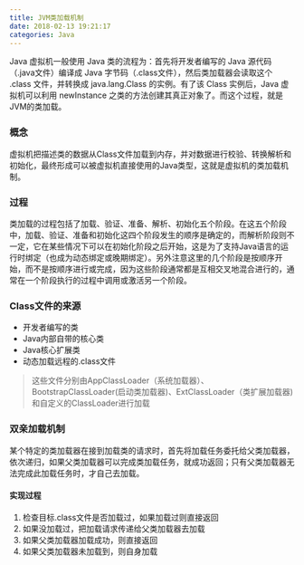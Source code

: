 ```yaml
---
title: JVM类加载机制
date: 2018-02-13 19:21:17
categories: Java
---
```


Java 虚拟机一般使用 Java 类的流程为：首先将开发者编写的 Java 源代码（.java文件）编译成 Java 字节码（.class文件），然后类加载器会读取这个 .class 文件，并转换成 java.lang.Class 的实例。有了该 Class 实例后，Java 虚拟机可以利用 newInstance 之类的方法创建其真正对象了。而这个过程，就是JVM的类加载。
### 概念

虚拟机把描述类的数据从Class文件加载到内存，并对数据进行校验、转换解析和初始化，最终形成可以被虚拟机直接使用的Java类型，这就是虚拟机的类加载机制。

### 过程

类加载的过程包括了加载、验证、准备、解析、初始化五个阶段。在这五个阶段中，加载、验证、准备和初始化这四个阶段发生的顺序是确定的，而解析阶段则不一定，它在某些情况下可以在初始化阶段之后开始，这是为了支持Java语言的运行时绑定（也成为动态绑定或晚期绑定）。另外注意这里的几个阶段是按顺序开始，而不是按顺序进行或完成，因为这些阶段通常都是互相交叉地混合进行的，通常在一个阶段执行的过程中调用或激活另一个阶段。

### Class文件的来源

* 开发者编写的类
* Java内部自带的核心类
* Java核心扩展类
* 动态加载远程的.class文件

> 这些文件分别由AppClassLoader（系统加载器）、BootstrapClassLoader(启动类加载器)、ExtClassLoader（类扩展加载器)和自定义的ClassLoader进行加载

### 双亲加载机制

某个特定的类加载器在接到加载类的请求时，首先将加载任务委托给父类加载器，依次递归，如果父类加载器可以完成类加载任务，就成功返回；只有父类加载器无法完成此加载任务时，才自己去加载。

#### 实现过程

1. 检查目标.class文件是否加载过，如果加载过则直接返回
2. 如果没加载过，把加载请求传递给父类加载器去加载
3. 如果父类加载器加载成功，则直接返回
4. 如果父类加载器未加载到，则自身加载

